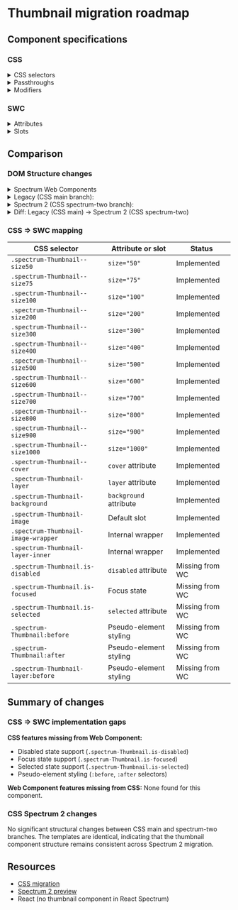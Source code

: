 # Thumbnail migration roadmap

## Component specifications

### CSS

<details>
<summary>CSS selectors</summary>

- `.spectrum-Thumbnail`
- `.spectrum-Thumbnail--cover .spectrum-Thumbnail-image`
- `.spectrum-Thumbnail--size50`
- `.spectrum-Thumbnail--size75`
- `.spectrum-Thumbnail--size100`
- `.spectrum-Thumbnail--size200`
- `.spectrum-Thumbnail--size300`
- `.spectrum-Thumbnail--size400`
- `.spectrum-Thumbnail--size500`
- `.spectrum-Thumbnail--size600`
- `.spectrum-Thumbnail--size700`
- `.spectrum-Thumbnail--size800`
- `.spectrum-Thumbnail--size900`
- `.spectrum-Thumbnail--size1000`
- `.spectrum-Thumbnail-background`
- `.spectrum-Thumbnail-image`
- `.spectrum-Thumbnail-image-wrapper`
- `.spectrum-Thumbnail-layer`
- `.spectrum-Thumbnail-layer-inner`
- `.spectrum-Thumbnail-layer.is-selected`
- `.spectrum-Thumbnail-layer:before`
- `.spectrum-Thumbnail.is-disabled`
- `.spectrum-Thumbnail.is-focused`
- `.spectrum-Thumbnail.is-focused .spectrum-Thumbnail-image-wrapper`
- `.spectrum-Thumbnail.is-focused:after`
- `.spectrum-Thumbnail:before`

</details>

<details>
<summary>Passthroughs</summary>

- `--mod-opacity-checkerboard-size`

</details>

<details>
<summary>Modifiers</summary>

- `--mod-thumbnail-border-color`
- `--mod-thumbnail-border-color-selected`
- `--mod-thumbnail-border-radius`
- `--mod-thumbnail-border-width`
- `--mod-thumbnail-border-width-selected`
- `--mod-thumbnail-color-opacity-disabled`
- `--mod-thumbnail-focus-indicator-color`
- `--mod-thumbnail-focus-indicator-gap`
- `--mod-thumbnail-focus-indicator-thickness`
- `--mod-thumbnail-layer-border-color-inner`
- `--mod-thumbnail-layer-border-color-outer`
- `--mod-thumbnail-layer-border-width-inner`
- `--mod-thumbnail-layer-border-width-outer`
- `--mod-thumbnail-size`

</details>

### SWC

<details>
<summary>Attributes</summary>

- `background` (string) - Background color for the thumbnail
- `cover` (boolean) - Whether the image should cover the entire thumbnail
- `layer` (boolean) - Whether the thumbnail is in layer mode
- `size` (string) - Size of the thumbnail (50, 75, 100, 200, 300, 400, 500, 600, 700, 800, 900, 1000)

</details>

<details>
<summary>Slots</summary>

- Default slot - Image element to present in the thumbnail

</details>

## Comparison

### DOM Structure changes

<details>
<summary>Spectrum Web Components</summary>

```html
<!-- With background -->
<div class="opacity-checkerboard background" style="background: [background]">
    <div class="image-wrapper">
        <slot></slot>
    </div>
</div>

<!-- With layer -->
<div class="opacity-checkerboard layer-inner">
    <slot></slot>
</div>

<!-- Default -->
<div class="opacity-checkerboard image-wrapper">
    <slot></slot>
</div>
```

</details>

<details>
<summary>Legacy (CSS main branch):</summary>

```html
<!-- Layer variant -->
<div
    class="spectrum-Thumbnail spectrum-Thumbnail-layer is-selected is-disabled is-focused spectrum-Thumbnail--size500"
>
    <div class="spectrum-Thumbnail-layer-inner">
        <div class="spectrum-Thumbnail-image-wrapper">
            <img
                class="spectrum-Thumbnail-image"
                src="[imageURL]"
                alt="[altText]"
            />
        </div>
    </div>
</div>

<!-- With background -->
<div
    class="spectrum-Thumbnail spectrum-Thumbnail--cover spectrum-Thumbnail-layer is-selected is-disabled is-focused spectrum-Thumbnail--size500"
>
    <div
        class="spectrum-Thumbnail-background"
        style="background-color: [backgroundColor]"
    ></div>
    <div class="spectrum-Thumbnail-image-wrapper">
        <img
            class="spectrum-Thumbnail-image"
            src="[imageURL]"
            alt="[altText]"
        />
    </div>
</div>

<!-- Default -->
<div
    class="spectrum-Thumbnail spectrum-Thumbnail--cover spectrum-Thumbnail-layer is-selected is-disabled is-focused spectrum-Thumbnail--size500"
>
    <div
        class="spectrum-Thumbnail-background"
        style="background-color: [backgroundColor]"
    ></div>
    <div class="spectrum-Thumbnail-image-wrapper">
        <img
            class="spectrum-Thumbnail-image"
            src="[imageURL]"
            alt="[altText]"
        />
    </div>
</div>
```

</details>

<details>
<summary>Spectrum 2 (CSS spectrum-two branch):</summary>

```html
<!-- Layer variant -->
<div
    class="spectrum-Thumbnail spectrum-Thumbnail-layer is-selected is-disabled is-focused spectrum-Thumbnail--size500"
>
    <div class="spectrum-Thumbnail-layer-inner">
        <div class="spectrum-Thumbnail-image-wrapper">
            <img
                class="spectrum-Thumbnail-image"
                src="[imageURL]"
                alt="[altText]"
            />
        </div>
    </div>
</div>

<!-- With background -->
<div
    class="spectrum-Thumbnail spectrum-Thumbnail--cover spectrum-Thumbnail-layer is-selected is-disabled is-focused spectrum-Thumbnail--size500"
>
    <div
        class="spectrum-Thumbnail-background"
        style="background-color: [backgroundColor]"
    ></div>
    <div class="spectrum-Thumbnail-image-wrapper">
        <img
            class="spectrum-Thumbnail-image"
            src="[imageURL]"
            alt="[altText]"
        />
    </div>
</div>

<!-- Default -->
<div
    class="spectrum-Thumbnail spectrum-Thumbnail--cover spectrum-Thumbnail-layer is-selected is-disabled is-focused spectrum-Thumbnail--size500"
>
    <div
        class="spectrum-Thumbnail-background"
        style="background-color: [backgroundColor]"
    ></div>
    <div class="spectrum-Thumbnail-image-wrapper">
        <img
            class="spectrum-Thumbnail-image"
            src="[imageURL]"
            alt="[altText]"
        />
    </div>
</div>
```

</details>

<details>
<summary>Diff: Legacy (CSS main) → Spectrum 2 (CSS spectrum-two)</summary>

No significant structural changes.

</details>

### CSS => SWC mapping

| CSS selector                        | Attribute or slot      | Status          |
| ----------------------------------- | ---------------------- | --------------- |
| `.spectrum-Thumbnail--size50`       | `size="50"`            | Implemented     |
| `.spectrum-Thumbnail--size75`       | `size="75"`            | Implemented     |
| `.spectrum-Thumbnail--size100`      | `size="100"`           | Implemented     |
| `.spectrum-Thumbnail--size200`      | `size="200"`           | Implemented     |
| `.spectrum-Thumbnail--size300`      | `size="300"`           | Implemented     |
| `.spectrum-Thumbnail--size400`      | `size="400"`           | Implemented     |
| `.spectrum-Thumbnail--size500`      | `size="500"`           | Implemented     |
| `.spectrum-Thumbnail--size600`      | `size="600"`           | Implemented     |
| `.spectrum-Thumbnail--size700`      | `size="700"`           | Implemented     |
| `.spectrum-Thumbnail--size800`      | `size="800"`           | Implemented     |
| `.spectrum-Thumbnail--size900`      | `size="900"`           | Implemented     |
| `.spectrum-Thumbnail--size1000`     | `size="1000"`          | Implemented     |
| `.spectrum-Thumbnail--cover`        | `cover` attribute      | Implemented     |
| `.spectrum-Thumbnail-layer`         | `layer` attribute      | Implemented     |
| `.spectrum-Thumbnail-background`    | `background` attribute | Implemented     |
| `.spectrum-Thumbnail-image`         | Default slot           | Implemented     |
| `.spectrum-Thumbnail-image-wrapper` | Internal wrapper       | Implemented     |
| `.spectrum-Thumbnail-layer-inner`   | Internal wrapper       | Implemented     |
| `.spectrum-Thumbnail.is-disabled`   | `disabled` attribute   | Missing from WC |
| `.spectrum-Thumbnail.is-focused`    | Focus state            | Missing from WC |
| `.spectrum-Thumbnail.is-selected`   | `selected` attribute   | Missing from WC |
| `.spectrum-Thumbnail:before`        | Pseudo-element styling | Missing from WC |
| `.spectrum-Thumbnail:after`         | Pseudo-element styling | Missing from WC |
| `.spectrum-Thumbnail-layer:before`  | Pseudo-element styling | Missing from WC |

## Summary of changes

### CSS => SWC implementation gaps

**CSS features missing from Web Component:**

- Disabled state support (`.spectrum-Thumbnail.is-disabled`)
- Focus state support (`.spectrum-Thumbnail.is-focused`)
- Selected state support (`.spectrum-Thumbnail.is-selected`)
- Pseudo-element styling (`:before`, `:after` selectors)

**Web Component features missing from CSS:**
None found for this component.

### CSS Spectrum 2 changes

No significant structural changes between CSS main and spectrum-two branches. The templates are identical, indicating that the thumbnail component structure remains consistent across Spectrum 2 migration.

## Resources

- [CSS migration](https://github.com/adobe/spectrum-css/pull/3367)
- [Spectrum 2 preview](https://spectrumcss.z13.web.core.windows.net/pr-2352/index.html?path=/docs/components-thumbnail--docs)
- React (no thumbnail component in React Spectrum)
